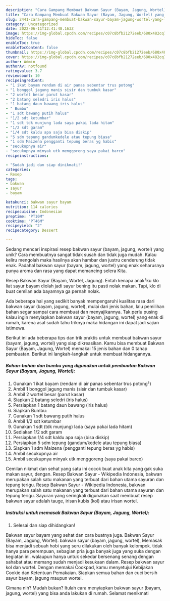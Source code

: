 ```yaml
---
description: "Cara Gampang Membuat Bakwan Sayur (Bayam, Jagung, Wortel) yang Lezat Sekali"
title: "Cara Gampang Membuat Bakwan Sayur (Bayam, Jagung, Wortel) yang Lezat Sekali"
slug: 2441-cara-gampang-membuat-bakwan-sayur-bayam-jagung-wortel-yang-lezat-sekali
category: Uncategorized
date: 2022-06-11T12:41:48.163Z
image: https://img-global.cpcdn.com/recipes/c07c8bfb21272eeb/680x482cq70/bakwan-sayur-bayam-jagung-wortel-foto-resep-utama.jpg
hideToc: false
enableToc: true
enableTocContent: false
thumbnail: https://img-global.cpcdn.com/recipes/c07c8bfb21272eeb/680x482cq70/bakwan-sayur-bayam-jagung-wortel-foto-resep-utama.jpg
cover: https://img-global.cpcdn.com/recipes/c07c8bfb21272eeb/680x482cq70/bakwan-sayur-bayam-jagung-wortel-foto-resep-utama.jpg
author: Admin
authorAv: notfound
ratingvalue: 3.7
reviewcount: 10
recipeingredient:
- "1 ikat bayam rendam di air panas sebentar trus potong"
- "1 bonggol jagung manis sisir dan tumbuk kasar"
- "2 wortel besar parut kasar"
- "2 batang seledri iris halus"
- "1 batang daun bawang iris halus"
- " Bumbu"
- "1 sdt bawang putih halus"
- "1/2 sdt ketumbar"
- "1 sdt tdk munjung lada saya pakai lada hitam"
- "1/2 sdt garam"
- "1/4 sdt kaldu apa saja bisa diskip"
- "5 sdm tepung gandumkedele atau tepung biasa"
- "1 sdm Maizena pengganti tepung beras yg habis"
- "secukupnya air"
- "secukupnya minyak utk menggoreng saya pakai barco"
recipeinstructions:

- "Sudah jadi dan siap dinikmati!"
categories:
- Resep
tags:
- bakwan
- sayur
- bayam

katakunci: bakwan sayur bayam 
nutrition: 114 calories
recipecuisine: Indonesian
preptime: "PT10M"
cooktime: "PT46M"
recipeyield: "2"
recipecategory: Dessert

---
```





Sedang mencari inspirasi resep bakwan sayur (bayam, jagung, wortel) yang unik? Cara membuatnya sangat tidak susah dan tidak juga mudah. Kalau keliru mengolah maka hasilnya akan hambar dan justru cenderung tidak enak. Padahal bakwan sayur (bayam, jagung, wortel) yang enak seharusnya punya aroma dan rasa yang dapat memancing selera Kita.





Resep Bakwan Sayur (Bayam, Wortel, Jagung). Entah kenapa anak²ku klo liat sayur bayam diolah jadi sayur bening itu pasti nolak makan. Tapi, klo di buat cemilan ada bayamnya ga pernah nolak.

Ada beberapa hal yang sedikit banyak mempengaruhi kualitas rasa dari bakwan sayur (bayam, jagung, wortel), mulai dari jenis bahan, lalu pemilihan bahan segar sampai cara membuat dan menyajikannya. Tak perlu pusing kalau ingin menyiapkan bakwan sayur (bayam, jagung, wortel) yang enak di rumah, karena asal sudah tahu triknya maka hidangan ini dapat jadi sajian istimewa.






Berikut ini ada beberapa tips dan trik praktis untuk membuat bakwan sayur (bayam, jagung, wortel) yang siap dikreasikan. Kamu bisa membuat Bakwan Sayur (Bayam, Jagung, Wortel) memakai 15 jenis bahan dan 0 tahap pembuatan. Berikut ini langkah-langkah untuk membuat hidangannya.

<!--inarticleads1-->

##### Bahan-bahan dan bumbu yang digunakan untuk pembuatan Bakwan Sayur (Bayam, Jagung, Wortel):

1. Gunakan 1 ikat bayam (rendam di air panas sebentar trus potong²)
1. Ambil 1 bonggol jagung manis (sisir dan tumbuk kasar)
1. Ambil 2 wortel besar (parut kasar)
1. Siapkan 2 batang seledri (iris halus)
1. Persiapkan 1 batang daun bawang (iris halus)
1. Siapkan  Bumbu:
1. Gunakan 1 sdt bawang putih halus
1. Ambil 1/2 sdt ketumbar
1. Gunakan 1 sdt (tdk munjung) lada (saya pakai lada hitam)
1. Sediakan 1/2 sdt garam
1. Persiapkan 1/4 sdt kaldu apa saja (bisa diskip)
1. Persiapkan 5 sdm tepung (gandum/kedele atau tepung biasa)
1. Siapkan 1 sdm Maizena (pengganti tepung beras yg habis)
1. Ambil secukupnya air
1. Ambil secukupnya minyak utk menggoreng (saya pakai barco)


Cemilan nikmat dan sehat yang satu ini cocok buat anak kita yang gak suka makan sayur, dengan. Resep Bakwan Sayur - Wikipedia Indonesia, bakwan merupakan salah satu makanan yang terbuat dari bahan utama sayuran dan tepung terigu. Resep Bakwan Sayur - Wikipedia Indonesia, bakwan merupakan salah satu makanan yang terbuat dari bahan utama sayuran dan tepung terigu. Sayuran yang seringkali digunakan saat membuat resep bakwan sayur adalah tauge, irisan kubis (kol) atau irisan wortel. 

<!--inarticleads2-->

##### Instruksi untuk memasak Bakwan Sayur (Bayam, Jagung, Wortel):


1. Selesai dan siap dihidangkan!

Bakwan sayur bayam yang sehat dan cara buatnya juga. Bakwan Sayur (Bayam, Jagung, Wortel). bakwan sayur (bayam, jagung, wortel), Memasak bisa menjadi sebuah hobi yang seru dilakukan oleh banyak kelompok. tidak hanya para perempuan, sebagian pria juga banyak juga yang suka dengan kegiatan ini. walaupun hanya untuk sekedar bersenang senang dengan sahabat atau memang sudah menjadi kesukaan dalam. Resep bakwan sayur kol dan wortel. Dengan memakai Cookpad, kamu menyetujui Kebijakan Cookie dan Ketentuan Pemakaian. Siapkan semua bahan dan cuci bersih sayur bayam, jagung maupun wortel. 

Gimana nih? Mudah bukan? Itulah cara menyiapkan bakwan sayur (bayam, jagung, wortel) yang bisa anda lakukan di rumah. Selamat menikmati
